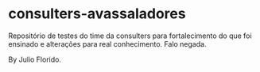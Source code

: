 ﻿consulters-avassaladores
========================

Repositório de testes do time da consulters para fortalecimento do que foi ensinado e alterações para real conhecimento. Falo negada.

By Julio Florido.